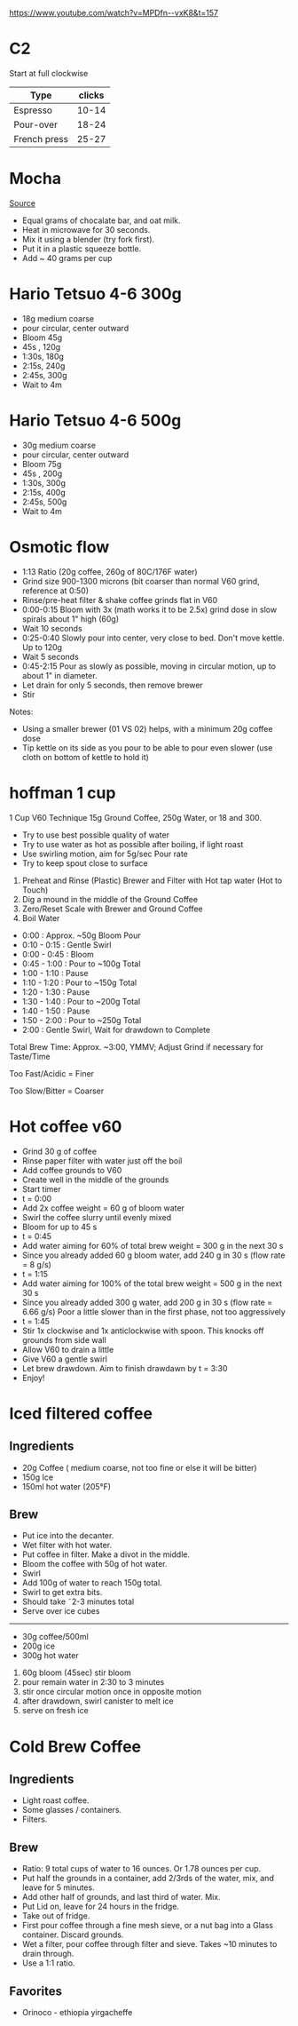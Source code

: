 https://www.youtube.com/watch?v=MPDfn--vxK8&t=157

# C2

Start at full clockwise

| Type         | clicks |
| ------------ | ------ |
| Espresso     | 10-14  |
| Pour-over    | 18-24  |
| French press | 25-27  |

# Mocha

[Source](https://www.youtube.com/watch?v=M4bqjmdCwRY)

- Equal grams of chocalate bar, and oat milk.
- Heat in microwave for 30 seconds.
- Mix it using a blender (try fork first).
- Put it in a plastic squeeze bottle.
- Add ~ 40 grams per cup

# Hario Tetsuo 4-6 300g

- 18g medium coarse
- pour circular, center outward
- Bloom 45g
- 45s , 120g
- 1:30s, 180g
- 2:15s, 240g
- 2:45s, 300g
- Wait to 4m

# Hario Tetsuo 4-6 500g

- 30g medium coarse
- pour circular, center outward
- Bloom 75g
- 45s , 200g
- 1:30s, 300g
- 2:15s, 400g
- 2:45s, 500g
- Wait to 4m

# Osmotic flow

- 1:13 Ratio (20g coffee, 260g of 80C/176F water)
- Grind size 900-1300 microns (bit coarser than normal V60 grind, reference at 0:50)
- Rinse/pre-heat filter & shake coffee grinds flat in V60
- 0:00-0:15 Bloom with 3x (math works it to be 2.5x) grind dose in slow spirals about 1" high (60g)
- Wait 10 seconds
- 0:25-0:40 Slowly pour into center, very close to bed. Don't move kettle. Up to 120g
- Wait 5 seconds
- 0:45-2:15 Pour as slowly as possible, moving in circular motion, up to about 1" in diameter.
- Let drain for only 5 seconds, then remove brewer
- Stir

Notes:

- Using a smaller brewer (01 VS 02) helps, with a minimum 20g coffee dose
- Tip kettle on its side as you pour to be able to pour even slower (use cloth on bottom of kettle to hold it)

# hoffman 1 cup

1 Cup V60 Technique
15g Ground Coffee, 250g Water, or 18 and 300.

- Try to use best possible quality of water
- Try to use water as hot as possible after boiling, if light roast
- Use swirling motion, aim for 5g/sec Pour rate
- Try to keep spout close to surface

1. Preheat and Rinse (Plastic) Brewer and Filter with Hot tap water (Hot to Touch)
2. Dig a mound in the middle of the Ground Coffee
3. Zero/Reset Scale with Brewer and Ground Coffee
4. Boil Water

- 0:00 : Approx. ~50g Bloom Pour
- 0:10 - 0:15 : Gentle Swirl
- 0:00 - 0:45 : Bloom
- 0:45 - 1:00 : Pour to ~100g Total
- 1:00 - 1:10 : Pause
- 1:10 - 1:20 : Pour to ~150g Total
- 1:20 - 1:30 : Pause
- 1:30 - 1:40 : Pour to ~200g Total
- 1:40 - 1:50 : Pause
- 1:50 - 2:00 : Pour to ~250g Total
- 2:00 : Gentle Swirl, Wait for drawdown to Complete

Total Brew Time: Approx. ~3:00, YMMV; Adjust Grind if necessary for Taste/Time

Too Fast/Acidic = Finer

Too Slow/Bitter = Coarser

# Hot coffee v60

- Grind 30 g of coffee
- Rinse paper filter with water just off the boil
- Add coffee grounds to V60
- Create well in the middle of the grounds
- Start timer
- t = 0:00
- Add 2x coffee weight = 60 g of bloom water
- Swirl the coffee slurry until evenly mixed
- Bloom for up to 45 s
- t = 0:45
- Add water aiming for 60% of total brew weight = 300 g in the next 30 s
- Since you already added 60 g bloom water, add 240 g in 30 s (flow rate = 8 g/s)
- t = 1:15
- Add water aiming for 100% of the total brew weight = 500 g in the next 30 s
- Since you already added 300 g water, add 200 g in 30 s (flow rate = 6.66 g/s)
  Poor a little slower than in the first phase, not too aggressively
- t = 1:45
- Stir 1x clockwise and 1x anticlockwise with spoon. This knocks off grounds from side wall
- Allow V60 to drain a little
- Give V60 a gentle swirl
- Let brew drawdown. Aim to finish drawdawn by t = 3:30
- Enjoy!

# Iced filtered coffee

## Ingredients

- 20g Coffee ( medium coarse, not too fine or else it will be bitter)
- 150g Ice
- 150ml hot water (205°F)

## Brew

- Put ice into the decanter.
- Wet filter with hot water.
- Put coffee in filter. Make a divot in the middle.
- Bloom the coffee with 50g of hot water.
- Swirl
- Add 100g of water to reach 150g total.
- Swirl to get extra bits.
- Should take ˜2-3 minutes total
- Serve over ice cubes

---

- 30g coffee/500ml
- 200g ice
- 300g hot water

1. 60g bloom (45sec) stir bloom
2. pour remain water in 2:30 to 3 minutes
3. stir once circular motion once in opposite motion
4. after drawdown, swirl canister to melt ice
5. serve on fresh ice

# Cold Brew Coffee

## Ingredients

- Light roast coffee.
- Some glasses / containers.
- Filters.

## Brew

- Ratio: 9 total cups of water to 16 ounces. Or 1.78 ounces per cup.
- Put half the grounds in a container, add 2/3rds of the water, mix, and leave for 5 minutes.
- Add other half of grounds, and last third of water. Mix.
- Put Lid on, leave for 24 hours in the fridge.
- Take out of fridge.
- First pour coffee through a fine mesh sieve, or a nut bag into a Glass container. Discard grounds.
- Wet a filter, pour coffee through filter and sieve. Takes ~10 minutes to drain through.
- Use a 1:1 ratio.

## Favorites

- Orinoco - ethiopia yirgacheffe

